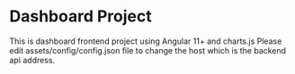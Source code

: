 # Dashboard Project

This is dashboard frontend project using Angular 11+ and charts.js
Please edit assets/config/config.json file to change the host which is the backend api address.